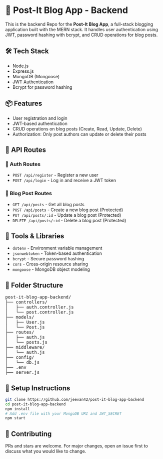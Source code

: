 # 🧠 Post-It Blog App - Backend

This is the backend Repo for the **Post-It Blog App**, a full-stack blogging application built with the MERN stack. It handles user authentication using JWT, password hashing with bcrypt, and CRUD operations for blog posts.

## 🛠️ Tech Stack
- Node.js
- Express.js
- MongoDB (Mongoose)
- JWT Authentication
- Bcrypt for password hashing

## 📦 Features
- User registration and login
- JWT-based authentication
- CRUD operations on blog posts (Create, Read, Update, Delete)
- Authorization: Only post authors can update or delete their posts

## 📁 API Routes

### 🔐 Auth Routes
- `POST /api/register` - Register a new user
- `POST /api/login` - Log in and receive a JWT token

### 📄 Blog Post Routes
- `GET /api/posts` - Get all blog posts
- `POST /api/posts` - Create a new blog post (Protected)
- `PUT /api/posts/:id` - Update a blog post (Protected)
- `DELETE /api/posts/:id` - Delete a blog post (Protected)

## 🧪 Tools & Libraries
- `dotenv` - Environment variable management
- `jsonwebtoken` - Token-based authentication
- `bcrypt` - Secure password hashing
- `cors` - Cross-origin resource sharing
- `mongoose` - MongoDB object modeling

## 📁 Folder Structure
<pre>
post-it-blog-app-backend/
├── controllers/
│   ├── auth.controller.js
│   └── post.controller.js
├── models/
│   ├── User.js
│   └── Post.js
├── routes/
│   ├── auth.js
│   └── posts.js
├── middleware/
│   └── auth.js
├── config/
│   └── db.js
├── .env
├── server.js
</pre>

## 📝 Setup Instructions
```bash
git clone https://github.com/jeevan42/post-it-blog-app-backend
cd post-it-blog-app-backend
npm install
# Add .env file with your MongoDB URI and JWT_SECRET
npm start
```

## 🙌 Contributing
PRs and stars are welcome. For major changes, open an issue first to discuss what you would like to change.
